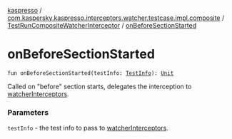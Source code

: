 [kaspresso](../../index.md) / [com.kaspersky.kaspresso.interceptors.watcher.testcase.impl.composite](../index.md) / [TestRunCompositeWatcherInterceptor](index.md) / [onBeforeSectionStarted](./on-before-section-started.md)

# onBeforeSectionStarted

`fun onBeforeSectionStarted(testInfo: `[`TestInfo`](../../com.kaspersky.kaspresso.testcases.models.info/-test-info/index.md)`): `[`Unit`](https://kotlinlang.org/api/latest/jvm/stdlib/kotlin/-unit/index.html)

Called on "before" section starts, delegates the interception to [watcherInterceptors](#).

### Parameters

`testInfo` - the test info to pass to [watcherInterceptors](#).